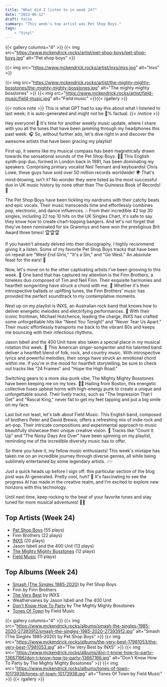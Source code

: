 ```yaml
---
title: "What did I listen to in week 24?"
date: "2023-06-12"
draft: false
summary: "This week's top artist was Pet Shop Boys."
tags:
    - "Vinyl"
---
```


{{< gallery columns="4" >}}
{{< img src="https://www.mckendrick.rocks/artist/pet-shop-boys/pet-shop-boys.jpg" alt="Pet shop boys" >}}

{{< img src="https://www.mckendrick.rocks/artist/inxs/inxs.jpg" alt="Inxs" >}}

{{< img src="https://www.mckendrick.rocks/artist/the-mighty-mighty-bosstones/the-mighty-mighty-bosstones.jpg" alt="The mighty mighty bosstones" >}}
{{< img src="https://www.mckendrick.rocks/artist/field-music/field-music.jpg" alt="Field music" >}}{{< /gallery >}}

{{< notice note >}}
This is what GPT had to say this about what I listened to last week; it is auto-generated and might not be 💯% factual.
{{< /notice >}}

Hey everyone! 👋 It's time for another weekly music update, where I share with you all the tunes that have been jamming through my headphones this past week. 🎧 So, without further ado, let's dive right in and discover the awesome artists that have been gracing my playlist!

First up, it seems like my musical compass has been magnetically drawn towards the sensational sounds of the Pet Shop Boys. 🕺💃 This English synth-pop duo, formed in London back in 1981, has been dominating my speakers. Comprising primary vocalist Neil Tennant and keyboardist Chris Lowe, these guys have sold over 50 million records worldwide! 🌍 That's mind-blowing, isn't it? No wonder they were listed as the most successful duo in UK music history by none other than The Guinness Book of Records! 🥇

The Pet Shop Boys have been tickling my eardrums with their catchy beats and epic vocals. Their music transcends time and effortlessly combines pop, electronic, and dance influences. 🎶 From their incredible 42 top 30 singles, including 22 top 10 hits on the UK Singles Chart, it's safe to say they know how to create chart-topping bangers. And let's not forget that they've been nominated for six Grammys and have won the prestigious Brit Award three times! 🏆🏆🏆

If you haven't already delved into their discography, I highly recommend giving it a listen. Some of my favorite Pet Shop Boys tracks that have been on repeat are "West End Girls," "It's a Sin," and "Go West." An absolute feast for the ears! 🎉

Now, let's move on to the other captivating artists I've been grooving to this week. 🎵 One band that has captured my attention is the Finn Brothers, a timeless duo composed of Tim and Neil Finn. Their exquisite harmonies and heartfelt songwriting have struck a chord with me. 🎸 Whether it's their introspective ballads or uplifting tunes, the Finn Brothers' music has provided the perfect soundtrack to my contemplative moments.

Next up on my playlist is INXS, an Australian rock band that knows how to deliver energetic melodies and electrifying performances. 🎸 With their iconic frontman, Michael Hutchence, leading the charge, INXS has crafted some unforgettable hits like "Need You Tonight" and "Never Tear Us Apart." Their music effortlessly transports me back to the vibrant 80s and keeps me bouncing with their infectious rhythms.

Jason Isbell and the 400 Unit have also taken a special place in my musical rotation this week. 🌟 This American singer-songwriter and his talented band deliver a heartfelt blend of folk, rock, and country music. With introspective lyrics and powerful melodies, their songs have struck an emotional chord within me. If you're in the mood for heartfelt storytelling, be sure to check out tracks like "24 Frames" and "Hope the High Road."

Switching gears to a more ska-punk vibe, The Mighty Mighty Bosstones have been keeping me on my toes. 🎺🎷 Hailing from Boston, this energetic collective fuses upbeat horns with high-energy punk to create a unique and unforgettable sound. Their lively tracks, such as "The Impression That I Get" and "Rascal King," never fail to get my feet tapping and put a big smile on my face.

Last but not least, let's talk about Field Music. This English band, composed of brothers Peter and David Brewis, offers a refreshing mix of indie rock and art-pop. Their intricate compositions and experimental approach to music beautifully showcase their unique creative vision. 🎨 Tracks like "Count It Up" and "The Noisy Days Are Over" have been spinning on my playlist, reminding me of the incredible diversity music has to offer.

So there you have it, my fellow music enthusiasts! This week's mixtape has taken me on an incredible journey through diverse genres, all while being sublimely entertained by some legendary artists. 🎶✨

Just a quick heads up before I sign off: this particular section of the blog post was AI-generated. Pretty cool, huh? 🤖 It's fascinating to see the progress AI has made in the creative realm, and I'm excited to explore new horizons with this technology.

Until next time, keep rocking to the beat of your favorite tunes and stay tuned for more musical adventures! 🎵🎉

## Top Artists (Week 24)

- [Pet Shop Boys](https://www.mckendrick.rocks/artist/pet-shop-boys/) (55 plays)
- Finn Brothers (22 plays)
- [INXS](https://www.mckendrick.rocks/artist/inxs/) (20 plays)
- Jason Isbell and the 400 Unit (13 plays)
- [The Mighty Mighty Bosstones](https://www.mckendrick.rocks/artist/the-mighty-mighty-bosstones/) (12 plays)
- [Field Music](https://www.mckendrick.rocks/artist/field-music/) (11 plays)


## Top Albums (Week 24)

- [Smash (The Singles 1985-2020)](https://www.mckendrick.rocks/albums/smash-the-singles-1985-2020-27393912/) by Pet Shop Boys
- Finn by Finn Brothers
- [The Very Best](https://www.mckendrick.rocks/albums/the-very-best-17981053/) by INXS
- Weathervanes by Jason Isbell and The 400 Unit
- [Don't Know How To Party](https://www.mckendrick.rocks/albums/don-t-know-how-to-party-13667166/) by The Mighty Mighty Bosstones
- [Tones Of Town](https://www.mckendrick.rocks/albums/tones-of-town-10173938/) by Field Music


{{< gallery columns="4" >}}
{{< img src="https://www.mckendrick.rocks/albums/smash-the-singles-1985-2020-27393912/smash-the-singles-1985-2020-27393912.jpg" alt="Smash (The Singles 1985-2020) by Pet Shop Boys" >}}
{{< img src="https://www.mckendrick.rocks/albums/the-very-best-17981053/the-very-best-17981053.jpg" alt="The Very Best by INXS" >}}
{{< img src="https://www.mckendrick.rocks/albums/don-t-know-how-to-party-13667166/don-t-know-how-to-party-13667166.jpg" alt="Don't Know How To Party by The Mighty Mighty Bosstones" >}}
{{< img src="https://www.mckendrick.rocks/albums/tones-of-town-10173938/tones-of-town-10173938.jpg" alt="Tones Of Town by Field Music" >}}
{{< /gallery >}}